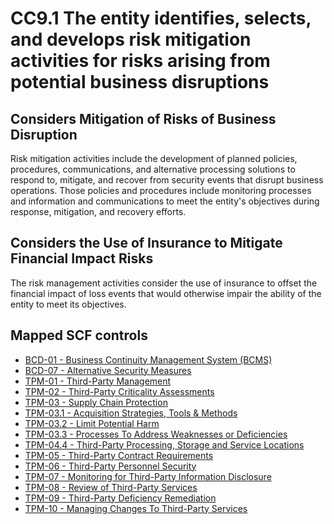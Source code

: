 # CC9.1 The entity identifies, selects, and develops risk mitigation activities for risks arising from potential business disruptions
## Considers Mitigation of Risks of Business Disruption
Risk mitigation activities include the development of planned policies, procedures, communications, and alternative processing solutions to respond to, mitigate, and recover from security events that disrupt business operations. Those policies and procedures include monitoring processes and information and communications to meet the entity's objectives during response, mitigation, and recovery efforts.
## Considers the Use of Insurance to Mitigate Financial Impact Risks
The risk management activities consider the use of insurance to offset the financial impact of loss events that would otherwise impair the ability of the entity to meet its objectives.
## Mapped SCF controls
- [BCD-01 - Business Continuity Management System (BCMS)](../scf/bcd-01-businesscontinuitymanagementsystem(bcms).md)
- [BCD-07 - Alternative Security Measures](../scf/bcd-07-alternativesecuritymeasures.md)
- [TPM-01 - Third-Party Management](../scf/tpm-01-third-partymanagement.md)
- [TPM-02 - Third-Party Criticality Assessments](../scf/tpm-02-third-partycriticalityassessments.md)
- [TPM-03 - Supply Chain Protection](../scf/tpm-03-supplychainprotection.md)
- [TPM-03.1 - Acquisition Strategies, Tools & Methods](../scf/tpm-031-acquisitionstrategies,tools&methods.md)
- [TPM-03.2 - Limit Potential Harm](../scf/tpm-032-limitpotentialharm.md)
- [TPM-03.3 - Processes To Address Weaknesses or Deficiencies](../scf/tpm-033-processestoaddressweaknessesordeficiencies.md)
- [TPM-04.4 - Third-Party Processing, Storage and Service Locations](../scf/tpm-044-third-partyprocessing,storageandservicelocations.md)
- [TPM-05 - Third-Party Contract Requirements](../scf/tpm-05-third-partycontractrequirements.md)
- [TPM-06 - Third-Party Personnel Security](../scf/tpm-06-third-partypersonnelsecurity.md)
- [TPM-07 - Monitoring for Third-Party Information Disclosure](../scf/tpm-07-monitoringforthird-partyinformationdisclosure.md)
- [TPM-08 - Review of Third-Party Services](../scf/tpm-08-reviewofthird-partyservices.md)
- [TPM-09 - Third-Party Deficiency Remediation](../scf/tpm-09-third-partydeficiencyremediation.md)
- [TPM-10 - Managing Changes To Third-Party Services](../scf/tpm-10-managingchangestothird-partyservices.md)